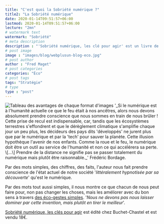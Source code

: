 ```yaml
---
title: "C'est quoi la Sobriété numérique ?"
title2: "La Sobriété numérique"
date: 2020-01-14T09:51:57+06:00
lastmod: 2020-01-14T09:51:57+06:00
lecture: "2mn"
# watermark text
watermark: "Sobriété"
# meta description
description : "'Sobriété numérique, les clé pour agir' est un livre de Frédéric Bordage, expert en ce domaine."
# post image
image : "images/blog/webplusun-blog-eco.jpg"
# post author
author : "Fred Maget"
# post categories
categories: "Éco"
# post tags
tags: "Stratégie"
# type
type : "post"
---
```


<img src="/uploads/Sobriete-numerique-Frederic-Bordage.jpg" class="img-fluid" alt="Tableau des avantages de chaque format d'images" data-aos="fade-right" loading="lazy" decoding="async">
'_Si le numérique est à l'humanité actuelle ce que le feu était à nos ancêtres, alors nous devons absolument prendre conscience que nous sommes en train de nous brûler ! Cette prise de recul est indispensable, car, tandis que les écosystèmes terrestres s'effondrent et que le dérèglement climatique s'amplifie chaque jour un peu plus, les décideurs des pays dits 'développés' ne jurent plus que par le numérique et par la 'tech' pour sauver la planète. Cette illusion hypothèque l'avenir de nos enfants.
Comme la roue et le feu, le numérique doit être un outil au service de l'humanité et non ce qui accélérera sa perte. \[…\] Prendre de la distance ne signifie pas se passer totalement du numérique mais plutôt être raisonnable._' Frédéric Bordage.

Par des mots simples, des chiffres, des faits, l'auteur nous fait prendre conscience de l'état actuel de notre société '_littéralement hypnotisée par sa découverte_' qu'est le numérique.

Par des mots tout aussi simples, il nous montre ce que chacun de nous peut faire pour, non pas changer les choses, mais les améliorer avec du bon sens à travers [des éco-gestes simples](https://webplusun.fr/blog/des-gestes-simples/). '_Nous ne devons pas nous laisser dominer par cette invention, mais plutôt en tirer le meilleur_'.

[Sobriété numérique, les clés pour agir](https://www.greenit.fr/2019/09/10/sobriete-numerique-les-cles-pour-agir/) est édité chez Buchet-Chastel et est vendu 18€.